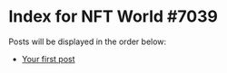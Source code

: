 # Index for NFT World #7039
Posts will be displayed in the order below:

- [Your first post](./001-first.md)

